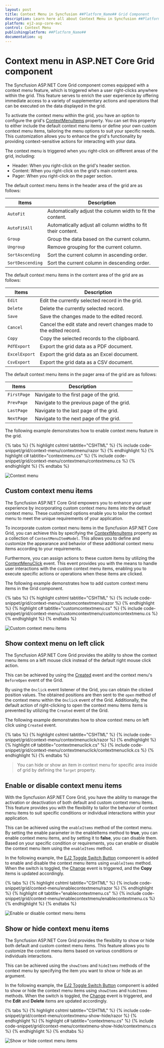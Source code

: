 ```yaml
---
layout: post
title: Context Menu in Syncfusion ##Platform_Name## Grid Component
description: Learn here all about Context Menu in Syncfusion ##Platform_Name## Grid component of Syncfusion Essential JS 2 and more.
platform: ej2-asp-core-mvc
control: Context Menu
publishingplatform: ##Platform_Name##
documentation: ug
---
```


# Context menu in ASP.NET Core Grid component

The Syncfusion ASP.NET Core Grid component comes equipped with a context menu feature, which is triggered when a user right-clicks anywhere within the grid. This feature serves to enrich the user experience by offering immediate access to a variety of supplementary actions and operations that can be executed on the data displayed in the grid.

To activate the context menu within the grid, you have an option to configure the grid's [ContextMenuItems](https://help.syncfusion.com/cr/aspnetmvc-js2/Syncfusion.EJ2.Grids.Grid.html#Syncfusion_EJ2_Grids_Grid_ContextMenuItems) property. You can set this property to either include the default context menu items or define your own custom context menu items, tailoring the menu options to suit your specific needs. This customization allows you to enhance the grid's functionality by providing context-sensitive actions for interacting with your data.
   
The context menu is triggered when you right-click on different areas of the grid, including:
* Header: When you right-click on the grid's header section.
* Content: When you right-click on the grid's main content area.
* Pager: When you right-click on the pager section.

The default context menu items in the header area of the grid are as follows:

| Items            | Description                                                  |
| ---------------- | ------------------------------------------------------------ |
| `AutoFit`        | Automatically adjust the column width to fit the content.    |
| `AutoFitAll`     | Automatically adjust all column widths to fit their content. |
| `Group`          | Group the data based on the current column.                  |
| `Ungroup`        | Remove grouping for the current column.                      |
| `SortAscending`  | Sort the current column in ascending order.                  |
| `SortDescending` | Sort the current column in descending order.                 |

The default context menu items in the content area of the grid are as follows:

| Items         | Description                                                         |
| ------------- | ------------------------------------------------------------------- |
| `Edit`        | Edit the currently selected record in the grid.                     |
| `Delete`      | Delete the currently selected record.                               |
| `Save`        | Save the changes made to the edited record.                         |
| `Cancel`      | Cancel the edit state and revert changes made to the edited record. |
| `Copy`        | Copy the selected records to the clipboard.                         |
| `PdfExport`   | Export the grid data as a PDF document.                             |
| `ExcelExport` | Export the grid data as an Excel document.                          |
| `CsvExport`   | Export the grid data as a CSV document.                             |

The default context menu items in the pager area of the grid are as follows:

| Items       | Description                                |
| ----------- | ------------------------------------------ |
| `FirstPage` | Navigate to the first page of the grid.    |
| `PrevPage`  | Navigate to the previous page of the grid. |
| `LastPage`  | Navigate to the last page of the grid.     |
| `NextPage`  | Navigate to the next page of the grid.     |

The following example demonstrates how to enable context menu feature in the grid.

{% tabs %}
{% highlight cshtml tabtitle="CSHTML" %}
{% include code-snippet/grid/context-menu/contextmenu/razor %}
{% endhighlight %}
{% highlight c# tabtitle="contextmenu.cs" %}
{% include code-snippet/grid/context-menu/contextmenu/contextmenu.cs %}
{% endhighlight %}
{% endtabs %}

![Context menu](images/context-menu/custom-menu.png)

## Custom context menu items

The Syncfusion ASP.NET Core Grid empowers you to enhance your user experience by incorporating custom context menu items into the default context menu. These customized options enable you to tailor the context menu to meet the unique requirements of your application.

To incorporate custom context menu items in the Syncfusion ASP.NET Core Grid, you can achieve this by specifying the [ContextMenuItems](https://help.syncfusion.com/cr/aspnetmvc-js2/Syncfusion.EJ2.Grids.Grid.html#Syncfusion_EJ2_Grids_Grid_ContextMenuItems) property as a collection of `ContextMenuItemModel`. This allows you to define and customize the appearance and behavior of these additional context menu items according to your requirements.

Furthermore, you can assign actions to these custom items by utilizing the [ContextMenuClick](https://help.syncfusion.com/cr/aspnetmvc-js2/Syncfusion.EJ2.Grids.Grid.html#Syncfusion_EJ2_Grids_Grid_ContextMenuClick) event. This event provides you with the means to handle user interactions with the custom context menu items, enabling you to execute specific actions or operations when these items are clicked. 

The following example demonstrates how to add custom context menu items in the Grid component.

{% tabs %}
{% highlight cshtml tabtitle="CSHTML" %}
{% include code-snippet/grid/context-menu/customcontextmenu/razor %}
{% endhighlight %}
{% highlight c# tabtitle="customcontextmenu.cs" %}
{% include code-snippet/grid/context-menu/customcontextmenu/customcontextmenu.cs %}
{% endhighlight %}
{% endtabs %}

![Custom context menu items](images/context-menu/custommenu-custom.png)

## Show context menu on left click

The Syncfusion ASP.NET Core Grid provides the ability to show the context menu items on a left mouse click instead of the default right mouse click action. 

This can be achieved by using the [Created](https://help.syncfusion.com/cr/aspnetmvc-js2/Syncfusion.EJ2.Grids.Grid.html#Syncfusion_EJ2_Grids_Grid_Created) event and the context menu's `BeforeOpen` event of the Grid.

By using the `Onclick` event listener of the Grid, you can obtain the clicked position values. The obtained positions are then sent to the `open` method of the context menu within the `Onclick` event of the Grid. Additionally, the default action of right-clicking to open the context menu items items is prevented by utilizing the `Created` event of the Grid.

The following example demonstrates how to show context menu on left click using `Created` event.

{% tabs %}
{% highlight cshtml tabtitle="CSHTML" %}
{% include code-snippet/grid/context-menu/contextmenuclick/razor %}
{% endhighlight %}
{% highlight c# tabtitle="contextmenuclick.cs" %}
{% include code-snippet/grid/context-menu/contextmenuclick/contextmenuclick.cs %}
{% endhighlight %}
{% endtabs %}

> You can hide or show an item in context menu for specific area inside of grid by defining the `Target` property.

## Enable or disable context menu items

With the Syncfusion ASP.NET Core Grid, you have the ability to manage the activation or deactivation of both default and custom context menu items. This feature provides you with the flexibility to tailor the behavior of context menu items to suit specific conditions or individual interactions within your application.

This can be achieved using the `enableItems` method of the context menu. By setting the enable parameter in the enableItems method to **true**, you can enable context menu items, and by setting it to **false**, you can disable them. Based on your specific condition or requirements, you can enable or disable the context menu item using the `enableItems` method.

In the following example, the [EJ2 Toggle Switch Button](https://ej2.syncfusion.com/aspnetmvc/documentation/switch/getting-started) component is added to enable and disable the context menu items using `enableItems` method. When the switch is toggled, the [Change](https://help.syncfusion.com/cr/aspnetmvc-js2/Syncfusion.EJ2.Buttons.Switch.html#Syncfusion_EJ2_Buttons_Switch_Change) event is triggered, and the **Copy** items is updated accordingly. 

{% tabs %}
{% highlight cshtml tabtitle="CSHTML" %}
{% include code-snippet/grid/context-menu/enablecontextmenu/razor %}
{% endhighlight %}
{% highlight c# tabtitle="enablecontextmenu.cs" %}
{% include code-snippet/grid/context-menu/enablecontextmenu/enablecontextmenu.cs %}
{% endhighlight %}
{% endtabs %}

![Enable or disable context menu items](images/context-menu/custom-menu-enable.png)

## Show or hide context menu items

The Syncfusion ASP.NET Core Grid provides the flexibility to show or hide both default and custom context menu items. This feature allows you to customize the context menu items based on various conditions or individuals interactions.

This can be achieved using the `showItems` and `hideItems` methods of the context menu by specifying the item you want to show or hide as an argument. 

In the following example, the [EJ2 Toggle Switch Button](https://ej2.syncfusion.com/aspnetmvc/documentation/switch/getting-started) component is added to show or hide the context menu items using `showItems` and `hideItems` methods. When the switch is toggled, the [Change](https://help.syncfusion.com/cr/aspnetmvc-js2/Syncfusion.EJ2.Buttons.Switch.html#Syncfusion_EJ2_Buttons_Switch_Change) event is triggered, and the **Edit** and **Delete** items are updated accordingly.

{% tabs %}
{% highlight cshtml tabtitle="CSHTML" %}
{% include code-snippet/grid/context-menu/contextmenu-show-hide/razor %}
{% endhighlight %}
{% highlight c# tabtitle="contextmenu.cs" %}
{% include code-snippet/grid/context-menu/contextmenu-show-hide/contextmenu.cs %}
{% endhighlight %}
{% endtabs %}

![Show or hide context menu items](images/context-menu/context-menu-hide.gif)